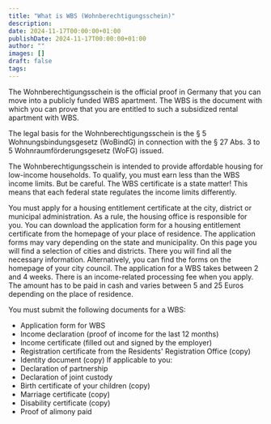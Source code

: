 ```yaml
---
title: "What is WBS (Wohnberechtigungsschein)"
description: 
date: 2024-11-17T00:00:00+01:00
publishDate: 2024-11-17T00:00:00+01:00
author: ""
images: []
draft: false
tags:
---
```

The Wohnberechtigungsschein is the official proof in Germany that you can move into a publicly funded WBS apartment. The WBS is the document with which you can prove that you are entitled to such a subsidized rental apartment with WBS.

The legal basis for the Wohnberechtigungsschein is the § 5 Wohnungsbindungsgesetz (WoBindG) in connection with the § 27 Abs. 3 to 5 Wohnraumförderungsgesetz (WoFG) issued.

The Wohnberechtigungsschein is intended to provide affordable housing for low-income households. To qualify, you must earn less than the WBS income limits. But be careful. The WBS certificate is a state matter! This means that each federal state regulates the income limits differently.

You must apply for a housing entitlement certificate at the city, district or municipal administration. As a rule, the housing office is responsible for you. You can download the application form for a housing entitlement certificate from the homepage of your place of residence. The application forms may vary depending on the state and municipality. On this page you will find a selection of cities and districts. There you will find all the necessary information. Alternatively, you can find the forms on the homepage of your city council.
The application for a WBS takes between 2 and 4 weeks. There is an income-related processing fee when you apply. The amount has to be paid in cash and varies between 5 and 25 Euros depending on the place of residence.

You must submit the following documents for a WBS:

- Application form for WBS
- Income declaration (proof of income for the last 12 months)
- Income certificate (filled out and signed by the employer)
- Registration certificate from the Residents' Registration Office (copy)
- Identity document (copy)
If applicable to you: 
- Declaration of partnership
- Declaration of joint custody
- Birth certificate of your children (copy)
- Marriage certificate (copy)
- Disability certificate (copy)
- Proof of alimony paid

